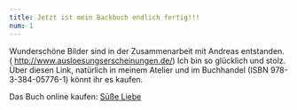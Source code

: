 ```yaml
---
title: Jetzt ist mein Backbuch endlich fertig!!!
num: 1
---
```


Wunderschöne Bilder sind in der Zusammenarbeit mit Andreas entstanden. ( http://www.ausloesungserscheinungen.de/)
Ich bin so glücklich und stolz. Über diesen Link, natürlich in meinem Atelier und im Buchhandel (ISBN 978-3-384-05776-1) könnt ihr es kaufen.

Das Buch online kaufen: <a href="https://shop.tredition.com/booktitle/Süße_Liebe/W-457-106-231">Süße Liebe</a>
